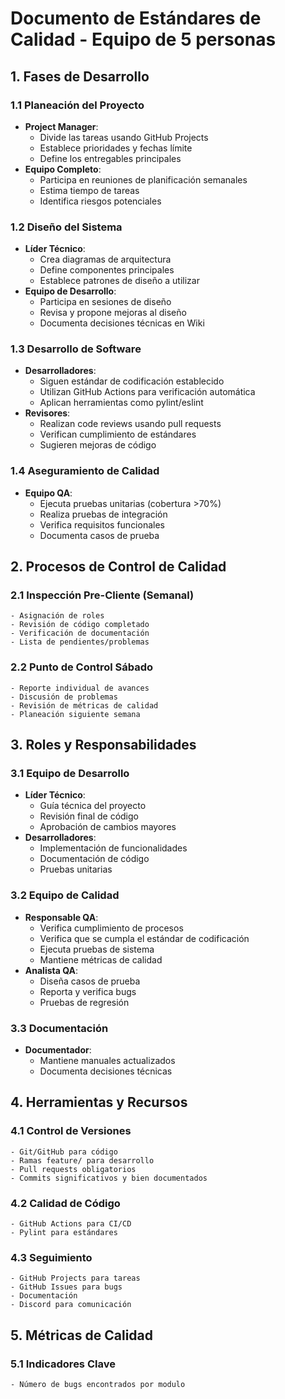 # Documento de Estándares de Calidad - Equipo de 5 personas

## 1. Fases de Desarrollo

### 1.1 Planeación del Proyecto
- **Project Manager**:
  - Divide las tareas usando GitHub Projects
  - Establece prioridades y fechas límite
  - Define los entregables principales
- **Equipo Completo**: 
  - Participa en reuniones de planificación semanales
  - Estima tiempo de tareas
  - Identifica riesgos potenciales

### 1.2 Diseño del Sistema
- **Líder Técnico**:
  - Crea diagramas de arquitectura
  - Define componentes principales
  - Establece patrones de diseño a utilizar
- **Equipo de Desarrollo**:
  - Participa en sesiones de diseño
  - Revisa y propone mejoras al diseño
  - Documenta decisiones técnicas en Wiki

### 1.3 Desarrollo de Software
- **Desarrolladores**:
  - Siguen estándar de codificación establecido
  - Utilizan GitHub Actions para verificación automática
  - Aplican herramientas como pylint/eslint
- **Revisores**:
  - Realizan code reviews usando pull requests
  - Verifican cumplimiento de estándares
  - Sugieren mejoras de código

### 1.4 Aseguramiento de Calidad
- **Equipo QA**:
  - Ejecuta pruebas unitarias (cobertura >70%)
  - Realiza pruebas de integración
  - Verifica requisitos funcionales
  - Documenta casos de prueba

## 2. Procesos de Control de Calidad

### 2.1 Inspección Pre-Cliente (Semanal)
```
- Asignación de roles
- Revisión de código completado
- Verificación de documentación
- Lista de pendientes/problemas
```

### 2.2 Punto de Control Sábado
```
- Reporte individual de avances
- Discusión de problemas
- Revisión de métricas de calidad
- Planeación siguiente semana
```

## 3. Roles y Responsabilidades

### 3.1 Equipo de Desarrollo
- **Líder Técnico**:
  - Guía técnica del proyecto
  - Revisión final de código
  - Aprobación de cambios mayores
- **Desarrolladores**:
  - Implementación de funcionalidades
  - Documentación de código
  - Pruebas unitarias

### 3.2 Equipo de Calidad
- **Responsable QA**:
  - Verifica cumplimiento de procesos
  - Verifica que se cumpla el estándar de codificación
  - Ejecuta pruebas de sistema
  - Mantiene métricas de calidad
- **Analista QA**:
  - Diseña casos de prueba
  - Reporta y verifica bugs
  - Pruebas de regresión

### 3.3 Documentación
- **Documentador**:
  - Mantiene manuales actualizados
  - Documenta decisiones técnicas

## 4. Herramientas y Recursos

### 4.1 Control de Versiones
```
- Git/GitHub para código
- Ramas feature/ para desarrollo
- Pull requests obligatorios
- Commits significativos y bien documentados
```

### 4.2 Calidad de Código
```
- GitHub Actions para CI/CD
- Pylint para estándares
```

### 4.3 Seguimiento
```
- GitHub Projects para tareas
- GitHub Issues para bugs
- Documentación
- Discord para comunicación
```

## 5. Métricas de Calidad

### 5.1 Indicadores Clave
```
- Número de bugs encontrados por modulo
```